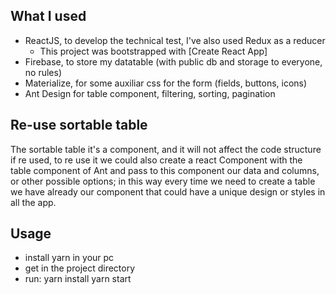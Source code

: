 
## What I used

* ReactJS, to develop the technical test, I've also used Redux as a reducer
  - This project was bootstrapped with [Create React App]
* Firebase, to store my datatable (with public db and storage to everyone, no rules)
* Materialize, for some auxiliar css for the form (fields, buttons, icons)
* Ant Design for table component, filtering, sorting, pagination

## Re-use sortable table

The sortable table it's a component, and it will not affect the code structure if re used, 
to re use it we could also create a react Component with the table component of Ant and pass to this component our data and columns,
 or other possible options; in this way every time we need to create a table we have already our component that could have a unique design or styles in all the app. 

## Usage

* install yarn in your pc
* get in the project directory 
* run:
  yarn install 
  yarn start

